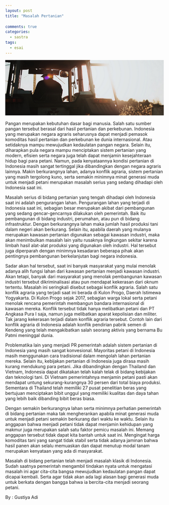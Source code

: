 ```yaml
---
layout: post
title: "Masalah Pertanian"

comments: true
categories:
  - sastra
tags:
  - esai
---
```


![Farm](/images/tani.png)

Pangan merupakan kebutuhan dasar bagi manusia. Salah satu sumber pangan tersebut berasal dari hasil pertanian dan perkebunan. Indonesia yang merupakan negara agraris seharusnya dapat menjadi pemasok komoditas hasil pertanian dan perkebunan ke dunia internasional. Atau setidaknya mampu mewujudkan kedaulatan pangan negara. Selain itu, diharapkan pula negara mampu menciptakan sistem pertanian yang modern, efisien serta negara juga telah dapat menjamin kesejahteraan hidup bagi para petani. Namun, pada kenyataannya kondisi pertanian di Indonesia masih sangat tertinggal jika dibandingkan dengan negara agraris lainnya. Makin berkurangnya lahan, adanya konflik agraria, sistem pertanian yang masih tergolong kuno, serta semakin minimnya minat generasi muda untuk menjadi petani merupakan masalah serius yang sedang dihadapi oleh Indonesia saat ini.

Masalah serius di bidang pertanian yang tengah dihadapi oleh Indonesia saat ini adalah pengurangan lahan. Pengurangan lahan yang terjadi di Indonesia saat ini, sebagian besar merupakan akibat dari pembangunan yang sedang gencar-gencarnya dilakukan oleh pemerintah. Baik itu pembangunan di bidang industri, perumahan, atau pun di bidang infrastruktur. Dengan berkurangnya lahan maka jumlah hasil produksi tani dalam negeri akan berkurang. Selain itu, apabila daerah yang mulanya merupakan kawasan pertanian digunakan sebagai kawasan industri, maka akan menimbulkan masalah lain yaitu rusaknya lingkungan sekitar karena limbah hasil alat-alat produksi yang digunakan oleh industri. Hal tersebut juga diperparah dengan minimnya kesadaran beberapa pihak akan pentingnya pembangunan berkelanjutan bagi negara indonesia.

Sadar akan hal tersebut, saat ini banyak masyarakat yang mulai menolak adanya alih fungsi lahan dari kawasan pertanian menjadi kawasan industri. Akan tetapi, banyak dari masyarakat yang menolak pembangunan kawasan industri tersebut dikriminalisasi atau pun mendapat kekerasan dari oknum tertentu. Masalah ini seringkali disebut sebagai konflik agraria. Salah satu konflik agraria yang terjadi saat ini berada di Kulon Progo, Daerah Istimewa Yogyakarta. Di Kulon Progo sejak 2017, sebagian warga lokal serta petani menolak rencana pemerintah membangun bandara internasional di kawasan mereka. Konflik tersebut tidak hanya melibatkan petani dan PT Angkasa Pura I saja, namun juga melibatkan aparat kepolisian dan militer. Tak jarang kekerasan terjadi dalam konflik agraria tersebut. Contoh lain dari konflik agraria di Indonesia adalah konflik pendirian pabrik semen di Kendeng yang telah mengakibatkan salah seorang aktivis yang bernama Bu Patmi meninggal dunia.

Problematika lain yang menjadi PR pemerintah adalah sistem pertanian di Indonesia yang masih sangat konvesional. Mayoritas petani di Indonesia masih menggunakan cara tradisional dalam mengolah lahan pertanian mereka. Selain itu, kebijakan pertanian di Indonesia juga dirasa masih kurang mendukung para petani. Jika dibandingkan dengan Thailand dan Vietnam, Indonesia dapat dikatakan telah kalah telak di bidang kebijakan dan teknologi tani. Di Vietnam pemerintahnya menjamin petani pasti akan mendapat untung sekurang-kurangnya 30 persen dari total biaya produksi. Sementara di Thailand telah memiliki 27 pusat penelitian beras yang bertujuan menciptakan bibit unggul yang memiliki kualitas dan daya tahan yang lebih baik dibanding bibit beras biasa.

Dengan semakin berkurangnya lahan serta minimnya perhatian pemerintah di bidang pertanian maka tak mengherankan apabila minat generasi muda untuk menjadi petani semakin berkurang dari waktu ke waktu. Selain itu anggapan bahwa menjadi petani tidak dapat menjamin kehidupan yang makmur juga merupakan salah satu faktor pemicu masalah ini. Memang anggapan tersebut tidak dapat kita bantah untuk saat ini. Mengingat harga komoditas tani yang sangat tidak stabil serta tidak adanya jaminan bahwa hasil panen akan selalu memuaskan dan dapat menutup modal tanam merupakan kenyataan yang ada di masyarakat.

Masalah di bidang pertanian telah menjadi masalah klasik di Indonesia. Sudah saatnya pemerintah mengambil tindakan nyata untuk mengatasi masalah ini agar cita-cita bangsa mewujudkan kedaulatan pangan dapat dicapai kembali. Serta agar tidak akan ada lagi alasan bagi generasi muda untuk berkata dengan bangga bahwa ia bercita-cita menjadi seorang petani.

By : Gustiya Adi

